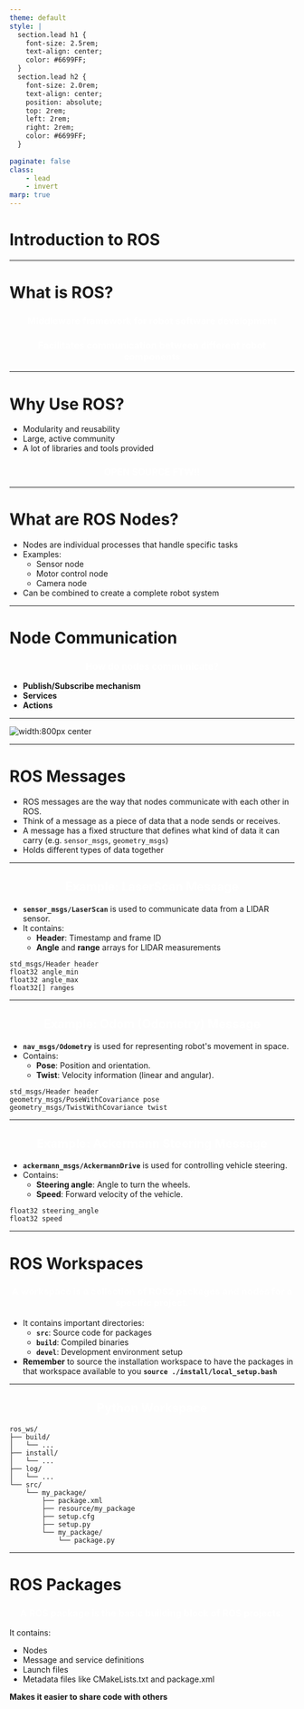 ```yaml
---
theme: default
style: |
  section.lead h1 {
    font-size: 2.5rem;
    text-align: center;
    color: #6699FF;
  }
  section.lead h2 {
    font-size: 2.0rem;
    text-align: center;
    position: absolute;
    top: 2rem;
    left: 2rem;
    right: 2rem;
    color: #6699FF;
  }
    
paginate: false
class: 
    - lead
    - invert
marp: true
---
```

<style scoped>
h2 {
    text-align: center;
    position: unset;
    color: white;
}
</style>

# Introduction to ROS


---
<style scoped>
h3 {
    text-align: center;
    position: unset;
    color: white;
}
</style>

# What is ROS?

### Middleware framework for robot software development
### Facilitates communication between different robot components

---
<style scoped>
h3 {
    text-align: center;
    position: UNSET;
    color: white;
}
</style>
# Why Use ROS?

- Modularity and reusability
- Large, active community
- A lot of libraries and tools provided

### OPEN SOURCE FTW!!

---
<style scoped>
h3 {
    text-align: center;
    position: UNSET;
    color: white;
}
</style>
# What are ROS Nodes?

- Nodes are individual processes that handle specific tasks
- Examples:
  - Sensor node
  - Motor control node
  - Camera node
- Can be combined to create a complete robot system

---
<style scoped>
h3 {
    text-align: center;
    position: UNSET;
    color: white;
}
</style>
# Node Communication
### How do nodes **communicate**?

- **Publish/Subscribe mechanism**
- **Services**
- **Actions**

---

<style>
img[alt~="center"] {
  display: block;
  margin: 0 auto;
}
</style>

![width:800px center](multi_pub_sub.gif)

---
# ROS Messages

- ROS messages are the way that nodes communicate with each other in ROS.
- Think of a message as a piece of data that a node sends or receives.
- A message has a fixed structure that defines what kind of data it can carry (e.g. `sensor_msgs`, `geometry_msgs`)
- Holds different types of data together
---

## Example: LaserScan Message

- **`sensor_msgs/LaserScan`** is used to communicate data from a LIDAR sensor.
- It contains:
  - **Header**: Timestamp and frame ID
  - **Angle** and **range** arrays for LIDAR measurements

```plaintext
std_msgs/Header header
float32 angle_min
float32 angle_max
float32[] ranges
```
---
## Example: Odom (Odometry) Message

- **`nav_msgs/Odometry`** is used for representing robot's movement in space.
- Contains:
  - **Pose**: Position and orientation.
  - **Twist**: Velocity information (linear and angular).

```plaintext
std_msgs/Header header
geometry_msgs/PoseWithCovariance pose
geometry_msgs/TwistWithCovariance twist
```
---
## Example: Ackermann Steering Message

- **`ackermann_msgs/AckermannDrive`** is used for controlling vehicle steering.
- Contains:
  - **Steering angle**: Angle to turn the wheels.
  - **Speed**: Forward velocity of the vehicle.

```plaintext
float32 steering_angle
float32 speed
```

---

# ROS Workspaces

 ### A workspace is a collection of ROS2 packages and nodes for a specific project.
- It contains important directories:
  - **`src`**: Source code for packages
  - **`build`**: Compiled binaries
  - **`devel`**: Development environment setup
- **Remember** to source the installation workspace to have the packages in that workspace available to you  **`source ./install/local_setup.bash`**


---
## Python Workspace
```
ros_ws/
├── build/
│   └── ...
├── install/
│   └── ...
├── log/
│   └── ...
└── src/
    └── my_package/
        ├── package.xml
        ├── resource/my_package
        ├── setup.cfg
        ├── setup.py
        └── my_package/
            └── package.py
```
---
# ROS Packages

### A ROS package is the basic building block of ROS projects.
It contains:
- Nodes
- Message and service definitions
- Launch files
- Metadata files like CMakeLists.txt and package.xml

**Makes it easier to share code with others**





<!-- ## Creating a Workspace

1. Create the workspace directory and the `src` folder:
   ```bash
   mkdir -p ~/ros2_ws/src
   cd ~/ros2_ws/ -->

